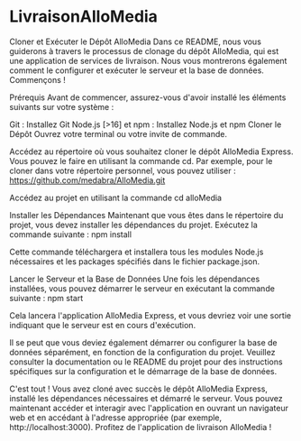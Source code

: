 # LivraisonAlloMedia


Cloner et Exécuter le Dépôt AlloMedia
Dans ce README, nous vous guiderons à travers le processus de clonage du dépôt AlloMedia, qui est une application de services de livraison. Nous vous montrerons également comment le configurer et exécuter le serveur et la base de données. Commençons !

Prérequis
Avant de commencer, assurez-vous d'avoir installé les éléments suivants sur votre système :

Git : Installez Git
Node.js [>16] et npm : Installez Node.js et npm
Cloner le Dépôt
Ouvrez votre terminal ou votre invite de commande.

Accédez au répertoire où vous souhaitez cloner le dépôt AlloMedia Express. Vous pouvez le faire en utilisant la commande cd. Par exemple, pour le cloner dans votre répertoire personnel, vous pouvez utiliser : https://github.com/medabra/AlloMedia.git

Accédez au projet en utilisant la commande cd alloMedia

Installer les Dépendances
Maintenant que vous êtes dans le répertoire du projet, vous devez installer les dépendances du projet. Exécutez la commande suivante : npm install

Cette commande téléchargera et installera tous les modules Node.js nécessaires et les packages spécifiés dans le fichier package.json.

Lancer le Serveur et la Base de Données
Une fois les dépendances installées, vous pouvez démarrer le serveur en exécutant la commande suivante : npm start

Cela lancera l'application AlloMedia Express, et vous devriez voir une sortie indiquant que le serveur est en cours d'exécution.

Il se peut que vous deviez également démarrer ou configurer la base de données séparément, en fonction de la configuration du projet. Veuillez consulter la documentation ou le README du projet pour des instructions spécifiques sur la configuration et le démarrage de la base de données.

C'est tout ! Vous avez cloné avec succès le dépôt AlloMedia Express, installé les dépendances nécessaires et démarré le serveur. Vous pouvez maintenant accéder et interagir avec l'application en ouvrant un navigateur web et en accédant à l'adresse appropriée (par exemple, http://localhost:3000). Profitez de l'application de livraison AlloMedia !
